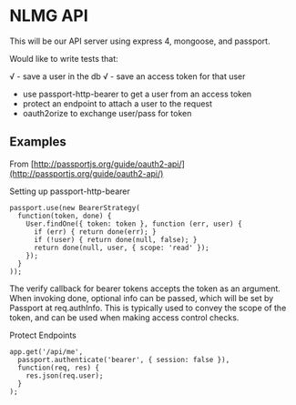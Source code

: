 # NLMG API

This will be our API server using express 4, mongoose, and passport.

Would like to write tests that:

√ - save a user in the db
√ - save an access token for that user 
- use passport-http-bearer to get a user from an access token
- protect an endpoint to attach a user to the request
- oauth2orize to exchange user/pass for token


## Examples

From [http://passportjs.org/guide/oauth2-api/](http://passportjs.org/guide/oauth2-api/)

Setting up passport-http-bearer

    passport.use(new BearerStrategy(
      function(token, done) {
        User.findOne({ token: token }, function (err, user) {
          if (err) { return done(err); }
          if (!user) { return done(null, false); }
          return done(null, user, { scope: 'read' });
        });
      }
    ));

The verify callback for bearer tokens accepts the token as an argument. When invoking done, optional info can be passed, which will be set by Passport at req.authInfo. This is typically used to convey the scope of the token, and can be used when making access control checks.

Protect Endpoints

    app.get('/api/me', 
      passport.authenticate('bearer', { session: false }),
      function(req, res) {
        res.json(req.user);
      }
    );
